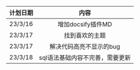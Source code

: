| 计划日期 |                             内容                             | 
| :--: | :----------------------------------------------------------: | 
|  23/3/16   |                     增加docsify插件MD                      |  
|  23/3/17   |                     找到喜欢的主题                    |
|  23/3/17   |                     解决代码高亮不显示的bug                    |
|  23/3/18   |                     sql语法基础内容不完善，需要更新               |